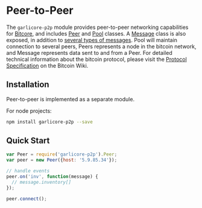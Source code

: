 # Peer-to-Peer
The `garlicore-p2p` module provides peer-to-peer networking capabilities for [Bitcore](https://github.com/bitpay/garlicore), and includes [Peer](peer.md) and [Pool](pool.md) classes. A [Message](messages.md) class is also exposed, in addition to [several types of messages](messages.md). Pool will maintain connection to several peers, Peers represents a node in the bitcoin network, and Message represents data sent to and from a Peer. For detailed technical information about the bitcoin protocol, please visit the [Protocol Specification](https://en.bitcoin.it/wiki/Protocol_specification) on the Bitcoin Wiki.

## Installation
Peer-to-peer is implemented as a separate module.

For node projects:

```bash
npm install garlicore-p2p --save
```

## Quick Start

```javascript
var Peer = require('garlicore-p2p').Peer;
var peer = new Peer({host: '5.9.85.34'});

// handle events
peer.on('inv', function(message) {
  // message.inventory[]
});

peer.connect();
```
